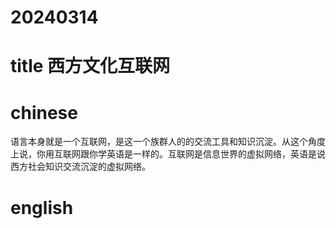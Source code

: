 
# 20240314

# title 西方文化互联网

# chinese 
语言本身就是一个互联网，是这一个族群人的的交流工具和知识沉淀。从这个角度上说，你用互联网跟你学英语是一样的。互联网是信息世界的虚拟网络，英语是说西方社会知识交流沉淀的虚拟网络。

# english

